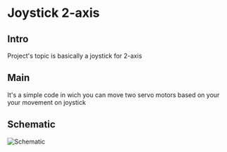 # Joystick 2-axis
## Intro
Project's topic is basically a joystick for 2-axis
## Main
It's a simple code in wich you can move two servo motors based on your your movement on joystick
## Schematic
![Schematic](https://github.com/J0J0S46/Arduino-Joystick-2_axis/blob/Portfolio/Joystick_2axis.png)
